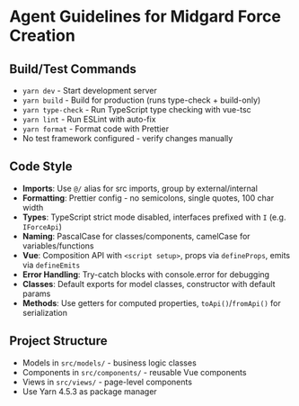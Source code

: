 # Agent Guidelines for Midgard Force Creation

## Build/Test Commands
- `yarn dev` - Start development server
- `yarn build` - Build for production (runs type-check + build-only)
- `yarn type-check` - Run TypeScript type checking with vue-tsc
- `yarn lint` - Run ESLint with auto-fix
- `yarn format` - Format code with Prettier
- No test framework configured - verify changes manually

## Code Style
- **Imports**: Use `@/` alias for src imports, group by external/internal
- **Formatting**: Prettier config - no semicolons, single quotes, 100 char width
- **Types**: TypeScript strict mode disabled, interfaces prefixed with `I` (e.g. `IForceApi`)
- **Naming**: PascalCase for classes/components, camelCase for variables/functions
- **Vue**: Composition API with `<script setup>`, props via `defineProps`, emits via `defineEmits`
- **Error Handling**: Try-catch blocks with console.error for debugging
- **Classes**: Default exports for model classes, constructor with default params
- **Methods**: Use getters for computed properties, `toApi()`/`fromApi()` for serialization

## Project Structure
- Models in `src/models/` - business logic classes
- Components in `src/components/` - reusable Vue components  
- Views in `src/views/` - page-level components
- Use Yarn 4.5.3 as package manager